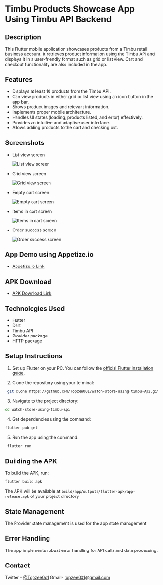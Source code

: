 # Timbu Products Showcase App Using Timbu API Backend

## Description

This Flutter mobile application showcases products from a Timbu retail business account. It retrieves product information using the Timbu API and displays it in a user-friendly format such as grid or list view. Cart and checkout functionality are also included in the app.

## Features

- Displays at least 10 products from the Timbu API.
- Can view products in either grid or list view using an icon button in the app bar.
- Shows product images and relevant information.
- Implements proper mobile architecture.
- Handles UI states (loading, products listed, and error) effectively.
- Provides an intuitive and adaptive user interface.
- Allows adding products to the cart and checking out.

## Screenshots

- List view screen

  ![List view screen](https://github.com/Topzee001/watch-store-using-timbu-Api/assets/104674785/907bf998-a4f5-4dd4-81a4-c03b665e060b)

- Grid view screen

  ![Grid view screen](https://github.com/Topzee001/watch-store-using-timbu-Api/assets/104674785/45edd7a3-8406-4dd6-9566-44b70515fbc2)

- Empty cart screen

  ![Empty cart screen](https://github.com/Topzee001/watch-store-using-timbu-Api/assets/104674785/b5428e71-0b36-45ab-81e5-93b791df01e5)

- Items in cart screen

  ![Items in cart screen](https://github.com/Topzee001/watch-store-using-timbu-Api/assets/104674785/e3e8604e-f7d5-41bd-b86a-cce025668424)

- Order success screen

  ![Order success screen](https://github.com/Topzee001/watch-store-using-timbu-Api/assets/104674785/558e820e-2fb0-4343-a644-3ae60a8a661b)

## App Demo using Appetize.io

- [Appetize.io Link](https://appetize.io/your-app-link-here)

## APK Download

- [APK Download Link](https://drive.google.com/file/d/1wOAp64jT-3_wSiDcPsPLgCjfvI8ZorUh/view?usp=drive_link)

## Technologies Used

- Flutter
- Dart
- Timbu API
- Provider package
- HTTP package

## Setup Instructions

1. Set up Flutter on your PC. You can follow the [official Flutter installation guide](https://flutter.dev/docs/get-started/install).

2. Clone the repository using your terminal:

  ```sh
   git clone https://github.com/Topzee001/watch-store-using-timbu-Api.git
 ```
3. Navigate to the project directory:

```sh
cd watch-store-using-timbu-Api
```

4. Get dependencies using the command:

```sh
flutter pub get
  ```

5. Run the app using the command:
 ```sh
  flutter run
  ```

## Building the APK

To build the APK, run: 
 ```sh
 flutter build apk 
  ```


The APK will be available at `build/app/outputs/flutter-apk/app-release.apk` of your project directory

## State Management

The Provider state management is used for the app state management.

## Error Handling

The app implements robust error handling for API calls and data processing.

## Contact

Twitter - [@Topzee0o1](https://x.com/Topzee0o1?t=0mRrTquyK7ZrSDDzjwhHLw&s=03) 
Gmail- topzee001@gmail.com



